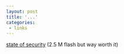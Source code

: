 ```yaml
---
layout: post
title: '...'
categories:
 - links
---
```


<a href="http://www.phototropos.com/stateofsecurity/index2.html">state of security</a> (2.5 M flash but way worth it)

